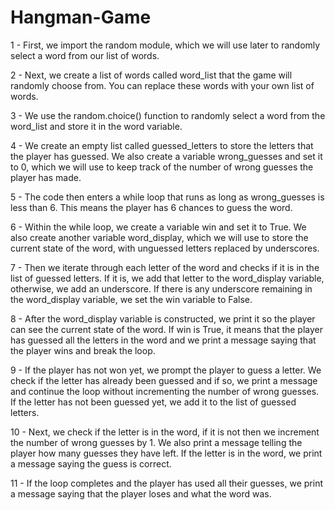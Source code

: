 # Hangman-Game

1 - First, we import the random module, which we will use later to randomly select a word from our list of words.

2 - Next, we create a list of words called word_list that the game will randomly choose from. You can replace these words with your own list of words.

3 - We use the random.choice() function to randomly select a word from the word_list and store it in the word variable.

4 - We create an empty list called guessed_letters to store the letters that the player has guessed. We also create a variable wrong_guesses and set it to 0,
which we will use to keep track of the number of wrong guesses the player has made.

5 - The code then enters a while loop that runs as long as wrong_guesses is less than 6. This means the player has 6 chances to guess the word.

6 - Within the while loop, we create a variable win and set it to True. We also create another variable word_display, which we will use to store the current state of the word,
with unguessed letters replaced by underscores.

7 - Then we iterate through each letter of the word and checks if it is in the list of guessed letters. If it is, we add that letter to the word_display variable, otherwise,
we add an underscore. If there is any underscore remaining in the word_display variable, we set the win variable to False.

8 - After the word_display variable is constructed, we print it so the player can see the current state of the word. If win is True,
it means that the player has guessed all the letters in the word and we print a message saying that the player wins and break the loop.

9 - If the player has not won yet, we prompt the player to guess a letter. We check if the letter has already been guessed and if so, we print a message and continue the loop without incrementing the number of wrong guesses. If the letter has not been guessed yet, we add it to the list of guessed letters.

10 - Next, we check if the letter is in the word, if it is not then we increment the number of wrong guesses by 1. We also print a message telling the player how many guesses they have left. If the letter is in the word, we print a message saying the guess is correct.

11 - If the loop completes and the player has used all their guesses, we print a message saying that the player loses and what the word was.
